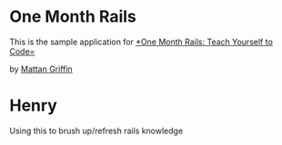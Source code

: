 # One Month Rails

This is the sample application for 
[*One Month Rails: Teach Yourself to Code=](http://onemonthrails.com)

by [Mattan Griffin](http://mattangriffel.com)

# Henry

Using this to brush up/refresh rails knowledge